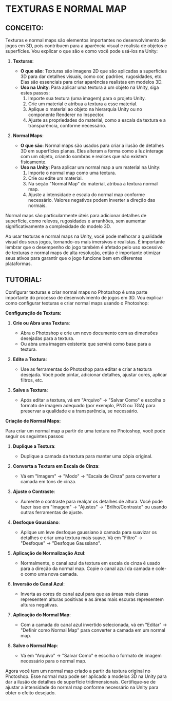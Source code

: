 # TEXTURAS E NORMAL MAP
## CONCEITO:
Texturas e normal maps são elementos importantes no desenvolvimento de jogos em 3D, pois contribuem para a aparência visual e realista de objetos e superfícies. Vou explicar o que são e como você pode usá-los na Unity:

1. **Texturas**:
   - **O que são**: Texturas são imagens 2D que são aplicadas a superfícies 3D para dar detalhes visuais, como cor, padrões, rugosidades, etc. Elas são essenciais para criar aparências realistas em modelos 3D.
   - **Uso na Unity**: Para aplicar uma textura a um objeto na Unity, siga estes passos:
     1. Importe sua textura (uma imagem) para o projeto Unity.
     2. Crie um material e atribua a textura a esse material.
     3. Aplique o material ao objeto na hierarquia Unity ou no componente Renderer no Inspector.
     4. Ajuste as propriedades do material, como a escala da textura e a transparência, conforme necessário.

2. **Normal Maps**:
   - **O que são**: Normal maps são usados para criar a ilusão de detalhes 3D em superfícies planas. Eles alteram a forma como a luz interage com um objeto, criando sombras e realces que não existem fisicamente.
   - **Uso na Unity**: Para aplicar um normal map a um material na Unity:
     1. Importe o normal map como uma textura.
     2. Crie ou edite um material.
     3. Na seção "Normal Map" do material, atribua a textura normal map.
     4. Ajuste a intensidade e escala do normal map conforme necessário. Valores negativos podem inverter a direção das normais.

Normal maps são particularmente úteis para adicionar detalhes de superfície, como relevos, rugosidades e arranhões, sem aumentar significativamente a complexidade do modelo 3D.

Ao usar texturas e normal maps na Unity, você pode melhorar a qualidade visual dos seus jogos, tornando-os mais imersivos e realistas. É importante lembrar que o desempenho do jogo também é afetado pelo uso excessivo de texturas e normal maps de alta resolução, então é importante otimizar seus ativos para garantir que o jogo funcione bem em diferentes plataformas.

## TUTORIAL:
Configurar texturas e criar normal maps no Photoshop é uma parte importante do processo de desenvolvimento de jogos em 3D. Vou explicar como configurar texturas e criar normal maps usando o Photoshop:

**Configuração de Textura:**

1. **Crie ou Abra uma Textura**:
   - Abra o Photoshop e crie um novo documento com as dimensões desejadas para a textura.
   - Ou abra uma imagem existente que servirá como base para a textura.

2. **Edite a Textura**:
   - Use as ferramentas do Photoshop para editar e criar a textura desejada. Você pode pintar, adicionar detalhes, ajustar cores, aplicar filtros, etc.

3. **Salve a Textura**:
   - Após editar a textura, vá em "Arquivo" -> "Salvar Como" e escolha o formato de imagem adequado (por exemplo, PNG ou TGA) para preservar a qualidade e a transparência, se necessário.

**Criação de Normal Maps:**

Para criar um normal map a partir de uma textura no Photoshop, você pode seguir os seguintes passos:

1. **Duplique a Textura**:
   - Duplique a camada da textura para manter uma cópia original.

2. **Converta a Textura em Escala de Cinza**:
   - Vá em "Imagem" -> "Modo" -> "Escala de Cinza" para converter a camada em tons de cinza.

3. **Ajuste o Contraste**:
   - Aumente o contraste para realçar os detalhes de altura. Você pode fazer isso em "Imagem" -> "Ajustes" -> "Brilho/Contraste" ou usando outras ferramentas de ajuste.

4. **Desfoque Gaussiano**:
   - Aplique um leve desfoque gaussiano à camada para suavizar os detalhes e criar uma textura mais suave. Vá em "Filtro" -> "Desfoque" -> "Desfoque Gaussiano".

5. **Aplicação de Normalização Azul**:
   - Normalmente, o canal azul da textura em escala de cinza é usado para a direção da normal map. Copie o canal azul da camada e cole-o como uma nova camada.

6. **Inversão do Canal Azul**:
   - Inverta as cores do canal azul para que as áreas mais claras representem alturas positivas e as áreas mais escuras representem alturas negativas.

7. **Aplicação do Normal Map**:
   - Com a camada do canal azul invertido selecionada, vá em "Editar" -> "Definir como Normal Map" para converter a camada em um normal map.

8. **Salve o Normal Map**:
   - Vá em "Arquivo" -> "Salvar Como" e escolha o formato de imagem necessário para o normal map.

Agora você tem um normal map criado a partir da textura original no Photoshop. Esse normal map pode ser aplicado a modelos 3D na Unity para dar a ilusão de detalhes de superfície tridimensionais. Certifique-se de ajustar a intensidade do normal map conforme necessário na Unity para obter o efeito desejado.